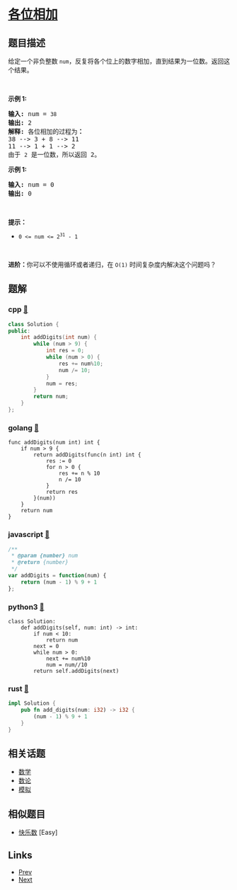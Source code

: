 
# [各位相加](https://leetcode-cn.com/problems/add-digits)

## 题目描述

<p>给定一个非负整数 <code>num</code>，反复将各个位上的数字相加，直到结果为一位数。返回这个结果。</p>

<p>&nbsp;</p>

<p><strong>示例 1:</strong></p>

<pre>
<strong>输入:</strong> num =<strong> </strong><code>38</code>
<strong>输出:</strong> 2 
<strong>解释: </strong>各位相加的过程为<strong>：
</strong>38 --&gt; 3 + 8 --&gt; 11
11 --&gt; 1 + 1 --&gt; 2
由于&nbsp;<code>2</code> 是一位数，所以返回 2。
</pre>

<p><strong>示例 1:</strong></p>

<pre>
<strong>输入:</strong> num =<strong> </strong>0
<strong>输出:</strong> 0</pre>

<p>&nbsp;</p>

<p><strong>提示：</strong></p>

<ul>
	<li><code>0 &lt;= num &lt;= 2<sup>31</sup>&nbsp;- 1</code></li>
</ul>

<p>&nbsp;</p>

<p><strong>进阶：</strong>你可以不使用循环或者递归，在 <code>O(1)</code> 时间复杂度内解决这个问题吗？</p>


## 题解

### cpp [🔗](add-digits.cpp) 
```cpp
class Solution {
public:
    int addDigits(int num) {
        while (num > 9) {
            int res = 0;
            while (num > 0) {
                res += num%10;
                num /= 10;
            }
            num = res;
        }
        return num;
    }
};
```
### golang [🔗](add-digits.go) 
```golang
func addDigits(num int) int {
    if num > 9 {
        return addDigits(func(n int) int {
            res := 0
            for n > 0 {
                res += n % 10
                n /= 10
            }
            return res
        }(num))
    }
    return num
}
```
### javascript [🔗](add-digits.javascript) 
```javascript
/**
 * @param {number} num
 * @return {number}
 */
var addDigits = function(num) {
    return (num - 1) % 9 + 1
};
```
### python3 [🔗](add-digits.py) 
```python3
class Solution:
    def addDigits(self, num: int) -> int:
        if num < 10:
            return num
        next = 0
        while num > 0:
            next += num%10
            num = num//10
        return self.addDigits(next)
```
### rust [🔗](add-digits.rs) 
```rust
impl Solution {
    pub fn add_digits(num: i32) -> i32 {
        (num - 1) % 9 + 1
    }
}
```


## 相关话题

- [数学](https://leetcode-cn.com/tag/math) 
- [数论](https://leetcode-cn.com/tag/number-theory) 
- [模拟](https://leetcode-cn.com/tag/simulation) 


## 相似题目

- [快乐数](../happy-number/README.md)  [Easy] 


## Links

- [Prev](../binary-tree-paths/README.md) 
- [Next](../ugly-number/README.md) 

